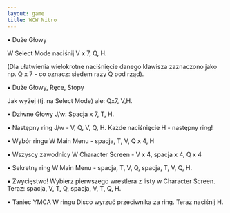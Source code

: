 ```yaml
---
layout: game
title: WCW Nitro
---
```


• Duże Głowy

W Select Mode naciśnij V x 7, Q, H.

(Dla ułatwienia wielokrotne naciśnięcie danego klawisza zaznaczono 
jako
np. Q x 7 - co oznacz: siedem razy Q pod rząd).

• Duże Głowy, Ręce, Stopy

Jak wyżej (tj. na Select Mode) ale: Qx7, V,H.

• Dziwne Głowy
J/w: Spacja x 7, T, H.

• Następny ring
J/w -  V, Q, V, Q, H. Każde naciśnięcie H - następny ring!

• Wybór ringu
W Main Menu - spacja, T, V, Q x 4, H

• Wszyscy zawodnicy
W Character Screen -  V x 4, spacja x 4, Q x 4

• Sekretny ring
W Main Menu - spacja, T, V, Q, spacja, T, V, Q, H.

• Zwycięstwo!
Wybierz pierwszego wrestlera z listy w Character Screen. Teraz: 
spacja,
V, T, Q, spacja, V, T, Q, H.

• Taniec YMCA
W ringu Disco wyrzuć przeciwnika za ring. Teraz naciśnij H.
